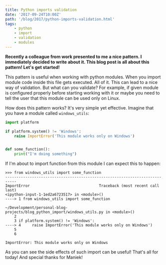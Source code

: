 ```yaml
---
title: Python imports validation
date: '2017-09-24T10:00Z'
path: '/blog/2017/python-imports-validation.html'
tags:
    - python
    - import
    - validation
    - modules
---
```


**Recently a colleague from work presented to me a nice pattern. I
immediately decided to write about it. This blog post is all about this
pattern! Let's get started!**

This pattern is useful when working with python modules. When you import
module code inside this file gets executed. All of it. This can lead to
a nice way of validation. But what can you validate? For example, if
given module is configured properly before starting working with it or
maybe you need to tell the user that this module can be used only on
Linux.

How does this pattern works? It's very simple yet effective. Imagine
that you have a module called `windows_utils`:

```python
import platform

if platform.system() != 'Windows':
    raise ImportError('This module works only on Windows')


def some_function():
    print("I'm doing something")
```

If I'm about to import function from this module I can expect this to
happen:

```shell
>>> from windows_utils import some_function
---------------------------------------------------------------------------
ImportError                               Traceback (most recent call last)
<ipython-input-1-1ed2a6723517> in <module>()
----> 1 from windows_utils import some_function

~/Development/personal-blog-projects/blog_python_import/windows_utils.py in <module>()
    2
    3 if platform.system() != 'Windows':
----> 4     raise ImportError('This module works only on Windows')
    5
    6

ImportError: This module works only on Windows
```

As you can see the side effects of such import can be useful! That's all
for today! And special thanks for Maniek!
